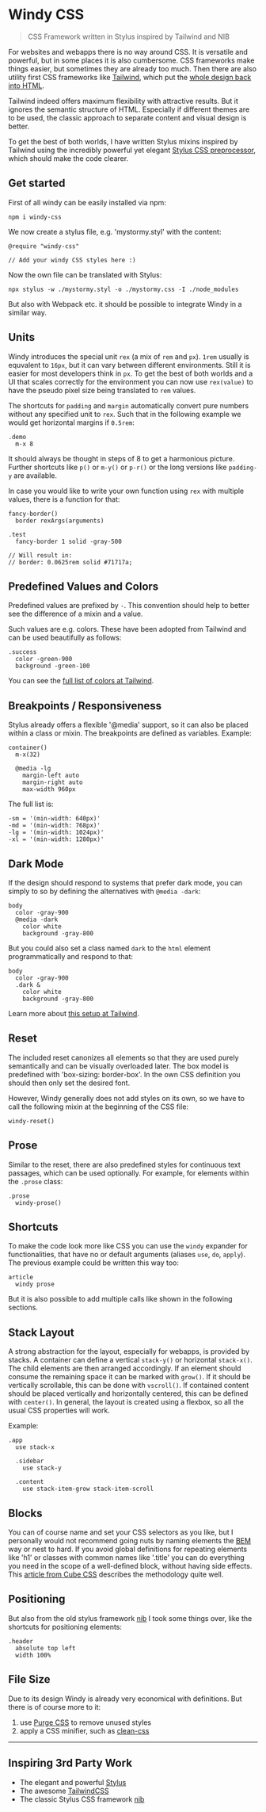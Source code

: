 # Windy CSS

> CSS Framework written in Stylus inspired by Tailwind and NIB

For websites and webapps there is no way around CSS. It is versatile and powerful, but in some places it is also cumbersome. CSS frameworks make things easier, but sometimes they are already too much. Then there are also utility first CSS frameworks like [Tailwind](https://tailwindcss.com/), which put the [whole design back into HTML](https://tailwindcss.com/docs/utility-first).

Tailwind indeed offers maximum flexibility with attractive results. But it ignores the semantic structure of HTML. Especially if different themes are to be used, the classic approach to separate content and visual design is better.

To get the best of both worlds, I have written Stylus mixins inspired by Tailwind using the incredibly powerful yet elegant [Stylus CSS preprocessor](https://stylus-lang.com/), which should make the code clearer.

## Get started

First of all windy can be easily installed via npm:

```shell
npm i windy-css
```

We now create a stylus file, e.g. 'mystormy.styl' with the content:

```stylus
@require "windy-css"

// Add your windy CSS styles here :)
```

Now the own file can be translated with Stylus:

```shell
npx stylus -w ./mystormy.styl -o ./mystormy.css -I ./node_modules
```

But also with Webpack etc. it should be possible to integrate Windy in a similar way.

## Units

Windy introduces the special unit `rex` (a mix of `rem` and `px`). `1rem` usually is equvalent to `16px`, but it can vary between different environments. Still it is easier for most developers think in `px`. To get the best of both worlds and a UI that scales correctly for the environment you can now use `rex(value)` to have the pseudo pixel size being translated to `rem` values.

The shortcuts for `padding` and `margin` automatically convert pure numbers without any specified unit to `rex`. Such that in the following example we would get horizontal margins if `0.5rem`: 

```stylus
.demo
  m-x 8
```

It should always be thought in steps of 8 to get a harmonious picture. Further shortcuts like `p()` or `m-y()` or `p-r()` or the long versions like `padding-y` are available.

In case you would like to write your own function using `rex` with multiple values, there is a function for that:

```stylus
fancy-border()
  border rexArgs(arguments)

.test
  fancy-border 1 solid -gray-500

// Will result in: 
// border: 0.0625rem solid #71717a;
```

## Predefined Values and Colors

Predefined values are prefixed by `-`. This convention should help to better see the difference of a mixin and a value. 

Such values are e.g. colors. These have been adopted from Tailwind and can be used beautifully as follows:

```stylus
.success
  color -green-900
  background -green-100
```

You can see the [full list of colors at Tailwind](https://tailwindcss.com/docs/customizing-colors#color-palette-reference).

## Breakpoints / Responsiveness

Stylus already offers a flexible '@media' support, so it can also be placed within a class or mixin. The breakpoints are defined as variables. Example:

```stylus
container()
  m-x(32)

  @media -lg
    margin-left auto
    margin-right auto
    max-width 960px
```

The full list is:

```stylus
-sm = '(min-width: 640px)'
-md = '(min-width: 768px)'
-lg = '(min-width: 1024px)'
-xl = '(min-width: 1280px)'
```

## Dark Mode

If the design should respond to systems that prefer dark mode, you can simply to so by defining the alternatives with `@media -dark`:

```stylus
body
  color -gray-900 
  @media -dark 
    color white
    background -gray-800
```

But you could also set a class named `dark` to the `html` element programmatically and respond to that:

```stylus
body
  color -gray-900 
  .dark & 
    color white
    background -gray-800
```

Learn more about [this setup at Tailwind](https://tailwindcss.com/docs/dark-mode#toggling-dark-mode-manually).

## Reset

The included reset canonizes all elements so that they are used purely semantically and can be visually overloaded later. The box model is predefined with 'box-sizing: border-box'. In the own CSS definition you should then only set the desired font. 

However, Windy generally does not add styles on its own, so we have to call the following mixin at the beginning of the CSS file:

```stylus
windy-reset()
```

## Prose

Similar to the reset, there are also predefined styles for continuous text passages, which can be used optionally. For example, for elements within the `.prose` class:

```stylus
.prose
  windy-prose()
```

## Shortcuts

To make the code look more like CSS you can use the `windy` expander for functionalities, that have no or default arguments (aliases `use`, `do`, `apply`). The previous example could be written this way too:

```stylus
article
  windy prose
```

But it is also possible to add multiple calls like shown in the following sections.

## Stack Layout

A strong abstraction for the layout, especially for webapps, is provided by stacks. A container can define a vertical `stack-y()` or horizontal `stack-x()`. The child elements are then arranged accordingly. If an element should consume the remaining space it can be marked with `grow()`. If it should be vertically scrollable, this can be done with `vscroll()`.  If contained content should be placed vertically and horizontally centered, this can be defined with `center()`. In general, the layout is created using a flexbox, so all the usual CSS properties will work.

Example:

```stylus
.app
  use stack-x
  
  .sidebar
    use stack-y
        
  .content
    use stack-item-grow stack-item-scroll
```

## Blocks

You can of course name and set your CSS selectors as you like, but I personally would not recommend going nuts by naming elements the [BEM](https://en.bem.info/) way or nest to hard. If you avoid global definitions for repeating elements like 'h1' or classes with common names like '.title' you can do everything you need in the scope of a well-defined block, without having side effects. This [article from Cube CSS](https://piccalil.li/cube-css/block/) describes the methodology quite well. 

## Positioning

But also from the old stylus framework [nib](https://github.com/stylus/nib) I took some things over, like the shortcuts for positioning elements:

```stylus
.header
  absolute top left
  width 100%
```

## File Size

Due to its design Windy is already very economical with definitions. But there is of course more to it: 

1. use [Purge CSS](https://purgecss.com/) to remove unused styles
2. apply a CSS minifier, such as [clean-css](https://github.com/jakubpawlowicz/clean-css)

---

## Inspiring 3rd Party Work

- The elegant and powerful [Stylus](https://stylus-lang.com/)
- The awesome [TailwindCSS](https://tailwindcss.com/)
- The classic Stylus CSS framework [nib](https://github.com/stylus/nib)

